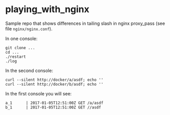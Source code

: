# playing_with_nginx

Sample repo that shows differences in tailing slash in nginx proxy_pass
(see file `nginx/nginx.conf`).

In one console:

    git clone ...
    cd ...
    ./restart
    ./log

In the second console:

    curl --silent http://docker/a/asdf; echo ''
    curl --silent http://docker/b/asdf; echo ''

In the first console you will see:

    a_1      | 2017-01-05T12:51:00Z GET /a/asdf
    b_1      | 2017-01-05T12:51:00Z GET //asdf
